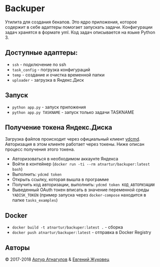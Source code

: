 # Backuper

Утилита для создания бекапов. Это ядро приложения, которое содержит в себе адаптеры помогает запускать задачи.
Конфигурации задач хранятся в формате yml. Код задач описывается на языке Python 3.

## Доступные адаптеры:

- `ssh` - подключение по ssh 
- `task_config` - погрузка конфигураций
- `temp` - создание и очистка временной папки
- `uploader` - загрузка в Яндекс.Диск

## Запуск

- `python app.py` - запуск приложения
- `python app.py TASKNAME` - запуск только задачи TASKNAME
 
## Получение токена Яндекс.Диска

Загрузка файлов происходит через официальный клиент [ydcmd](https://github.com/abbat/ydcmd).
Авторизация в этом клиенте работает через токены. Ниже описан процесс получения этого токена.

- Авторизоваться в необходимом аккаунте Яндекса
- Войти в контейнер (`docker run -ti --rm atnartur/backuper:latest bash`)
- Выполнить: `ydcmd token`
- Открыть ссылку, которая вышла в программе
- Получить код авторизации, выполнить: `ydcmd token КОД_АВТОРИЗАЦИИ`
- Выведенный OAuth токен вписать в значение переменной среды `YADISK_TOKEN`
(пример запуска через `docker-compose` находится в папке `tasks_examples`)

## Docker

- `docker build -t atnartur/backuper:latest .` - сборка
- `docker push atnartur/backuper:latest` - отправка в Docker Registry

## Авторы

&copy; 2017-2018 [Артур Атнагулов](http://i.atnartur.ru) & [Евгений Жуковец](https://vk.com/id48582913)